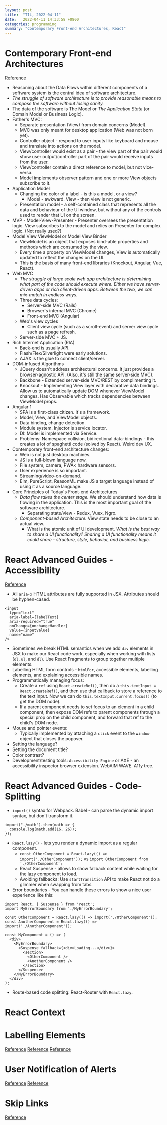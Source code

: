 ```yaml
---
layout: post
title:  "TIL, 2022-04-11"
date:   2022-04-11 14:33:58 +0800
categories: programming
summary: "Contemporary Front-end Architectures, React"
---
```


# Contemporary Front-end Architectures
[Reference](https://blog.webf.zone/contemporary-front-end-architectures-fb5b500b0231)

- Reasoning about the Data Flows within different components of a software system is the central idea of software architecture.
- *The struggle of software architecture is to provide reasonable means to compose the software without losing sanity.*
- The data of the software is The Model or *The Application State* (or Domain Model or Business Logic).
- Father's MVC:
  - Separate presentation (View) from domain concerns (Model).
  - MVC was only meant for desktop application (Web was not born yet).
  - Controller object - respond to user inputs like keyboard and mouse and translate into actions on the model.
  - View/controller would exist as a pair - the view part of the pair would show user output/controller part of the pair would receive inputs from the user.
  - View/controller contain a direct reference to model, but not vice-versa.
  - Model implements observer pattern and one or more View objects subscribe to it.
- Application Model
  - Changing the color of a label - is this a model, or a view?
    - Model - awkward. View - then view is not generic.
  - Presentation model - a self-contained class that represents all the data and behaviour of the UI window, but without any of the controls used to render that UI on the screen.
- MVP - Model-View-Presenter - Presenter oversees the presentation logic. View subscribes to the model and relies on Presenter for complex logic. (Not really used?)
- Model View ViewModel or Model View Binder
  - ViewModel is an object that exposes bind-able properties and methods which are consumed by the view.
  - Every time a property on ViewModel changes, View is automatically updated to reflect the changes on the UI.
  - This is the basis of many front-end libraries (Knockout, Angular, Vue, React).
- Web MVC
  - *The struggle of large scale web app architecture is determining what part of the code should execute where. Either we have server-driven apps or rich client-driven apps. Between the two, we can mix-match in endless ways.*
  - Three data cycles:
    - Server-side MVC (Rails)
    - Browser's internal MVC (Chrome)
    - Front-end MVC (Angular)
  - Web's view cycles
    - Client view cycle (such as a scroll-event) and server view cycle such as a page refresh.
  - Server-side MVC + JS.
- Rich Internet Application (RIA)
  - Back-end is usually API.
  - Flash/Flex/Silverlight were early solutions.
  - AJAX is the glue to connect client/server.
- DOM-infused Algorithms
  - JQuery doesn't address architectural concerns. It just provides a browser-agnostic API. (Also, it's still the same server-side MVC).
  - Backbone - Extended server-side MVC/REST by complimenting it.
  - Knockout - Implementing View layer with declarative data bindings. Allow us to automatically update DOM whenever ViewModel changes. Has Observable which tracks dependencies between ViewModel props.
- Angular 1
  - SPA is a first-class citizen. It's a framework.
  - Model, View, and ViewModel objects.
  - Data binding, change detection.
  - Module system. Injector is service locator.
  - DI: Model is implemented via Service.
  - Problems: Namespace collision, bidirectional data-bindings - this creates a lot of spaghetti code (solved by React). Weird dev UX.
- Contemporary front-end architecture changes:
  - Web is not just desktop machines.
  - JS is a full-blown language now.
  - File system, camera, PWA< hardware sensors.
  - User experience is so important.
  - Streaming/video-on-demand.
  - Elm, PureScript, ReasonML make JS a target language instead of using it as a source language.
- Core Principles of Today's Front-end Architectures
  - *Data flow takes the center stage.* We should understand how data is flowing in the application. This is the most important goal of the software architecture.
    - Separating state/view - Redux, Vuex, Ngrx.
  - *Component-based Architecture.* View state needs to be close to an actual view.
    - What is the atomic unit of UI development. *What is the best way to share a UI functionality? Sharing a UI functionality means it could share - structure, style, behavior, and business logic.*

# React Advanced Guides - Accessibility
[Reference](https://reactjs.org/docs/accessibility.html)

- All `aria-x` HTML attributes are fully supported in JSX. Attributes should be hyphen-cased.

```
<input
  type="text"
  aria-label={labelText}
  aria-required="true"
  onChange={onchangeHandler}
  value={inputValue}
  name="name"
/>
```

- Sometimes we break HTML semantics when we add `div` elements in JSX to make our React code work, especially when working with lists (`ol`, `ul`, and `dl`). Use React Fragments to group together multiple elements.
- Labelling HTML form controls - `htmlFor`, accessible elements, labelling elements, and explaining accessible names.
- Programmatically managing focus:
  - Create a `ref` using `React.createRef()`, then do a `this.textInput = React.createRef()`, and then use that callback to store a reference to the text input. Now we can do `this.textInput.current.focus()` (to get the DOM node).
  - If a parent component needs to set focus to an element in a child component, then expose DOM refs to parent components through a special prop on the child component, and forward that ref to the child's DOM node.
- Mouse and pointer events:
  - Typically implemented by attaching a `click` event to the `window` object that closes the popover.
- Setting the language?
- Setting the document title?
- Color contrast?
- Development/testing tools: `Accessibility Engine` or AXE - an accessibility inspector browser extension. WebAIM WAVE. A11y tree.

# React Advanced Guides - Code-Splitting

- `import()` syntax for Webpack. Babel - can parse the dynamic import syntax, but don't transform it.

```
import("./math").then(math => {
  console.log(math.add(16, 26));
});
```

- `React.lazy()` - lets you render a dynamic import as a regular component.
  - `const OtherComponent = React.lazy(() => import('./OtherComponent'));` vs `import OtherComponent from './OtherComponent';`
  - React Suspense - allows to show fallback content while waiting for the lazy component to load.
  - Avoiding fallbacks: Use `startTransition` API to make React not do a glimmer when swapping from tabs.
- Error boundaries - You can handle these errors to show a nice user experience like this:

```
import React, { Suspense } from 'react';
import MyErrorBoundary from './MyErrorBoundary';

const OtherComponent = React.lazy(() => import('./OtherComponent'));
const AnotherComponent = React.lazy(() => import('./AnotherComponent'));

const MyComponent = () => (
  <div>
    <MyErrorBoundary>
      <Suspense fallback={<div>Loading...</div>}>
        <section>
          <OtherComponent />
          <AnotherComponent />
        </section>
      </Suspense>
    </MyErrorBoundary>
  </div>
);
```

- Route-based code splitting: React-Router with `React.lazy`.

# React Context

# Labelling Elements
[Reference](https://www.w3.org/WAI/tutorials/forms/labels/)
[Reference](https://webaim.org/techniques/forms/controls)
[Reference](https://www.tpgi.com/what-is-an-accessible-name/)

# User Notification of Alerts
[Reference](https://www.w3.org/WAI/tutorials/forms/notifications/)
[Reference](https://webaim.org/techniques/formvalidation/)

# Skip Links
[Reference](https://webaim.org/techniques/skipnav/)
